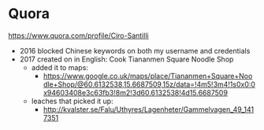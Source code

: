 # Quora

<https://www.quora.com/profile/Ciro-Santilli>

-   2016 blocked Chinese keywords on both my username and credentials
-   2017 created on in English: Cook Tiananmen Square Noodle Shop
    -   added it to maps:
        - https://www.google.co.uk/maps/place/Tiananmen+Square+Noodle+Shop/@60.6132538,15.6687509,15z/data=!4m5!3m4!1s0x0:0x94603408e3c63fb3!8m2!3d60.6132538!4d15.6687509
    -   leaches that picked it up:
        - http://kvalster.se/Falu/Uthyres/Lagenheter/Gammelvagen_49_1417351
